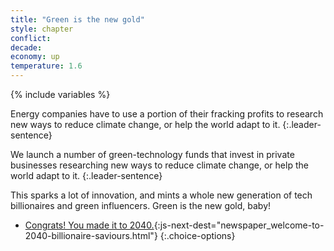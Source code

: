 ```yaml
---
title: "Green is the new gold"
style: chapter
conflict: 
decade: 
economy: up
temperature: 1.6
---
```


{% include variables %}


<div data-js-var="css-var-fracking-1" markdown="1" class="hidden">

Energy companies have to use a portion of their fracking profits to research new ways to reduce climate change, or help the world adapt to it.
{:.leader-sentence}

</div>

<div data-js-var="css-var-fracking-0" markdown="1" class="hidden">

We launch a number of green-technology funds that invest in private businesses researching new ways to reduce climate change, or help the world adapt to it.
{:.leader-sentence}

</div>

This sparks a lot of innovation, and mints a whole new generation of tech billionaires and green influencers. Green is the new gold, baby!

- [Congrats! You made it to 2040.](part-page_2040.html){:js-next-dest="newspaper_welcome-to-2040-billionaire-saviours.html"}
{:.choice-options}
